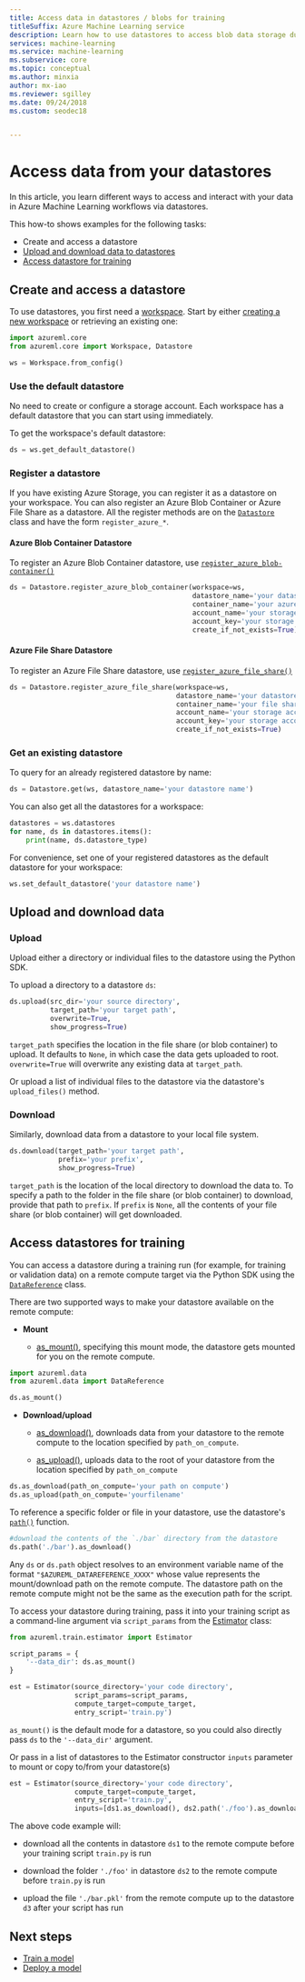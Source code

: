 ```yaml
---
title: Access data in datastores / blobs for training
titleSuffix: Azure Machine Learning service
description: Learn how to use datastores to access blob data storage during training with Azure Machine Learning service
services: machine-learning
ms.service: machine-learning
ms.subservice: core
ms.topic: conceptual
ms.author: minxia
author: mx-iao
ms.reviewer: sgilley
ms.date: 09/24/2018
ms.custom: seodec18


---
```


# Access data from your datastores
In this article, you learn different ways to access and interact with your data in Azure Machine Learning workflows via datastores.

This how-to shows examples for the following tasks: 
* Create and access a datastore
* [Upload and download data to datastores](#upload-and-download-data)
* [Access datastore for training](#access-datastores-for-training)

## Create and access a datastore
To use datastores, you first need a [workspace](concept-azure-machine-learning-architecture.md#workspace). Start by either [creating a new workspace](quickstart-create-workspace-with-python.md) or retrieving an existing one:

```Python
import azureml.core
from azureml.core import Workspace, Datastore

ws = Workspace.from_config()
```

### Use the default datastore
No need to create or configure a storage account.  Each workspace has a default datastore that you can start using immediately.

To get the workspace's default datastore:
```Python
ds = ws.get_default_datastore()
```

### Register a datastore
If you have existing Azure Storage, you can register it as a datastore on your workspace. You can also register an Azure Blob Container or Azure File Share as a datastore. All the register methods are on the [`Datastore`](https://docs.microsoft.com/python/api/azureml-core/azureml.core.datastore(class)?view=azure-ml-py) class and have the form `register_azure_*`.

#### Azure Blob Container Datastore
To register an Azure Blob Container datastore, use [`register_azure_blob-container()`](https://docs.microsoft.com/python/api/azureml-core/azureml.core.datastore(class)?view=azure-ml-py#register-azure-blob-container-workspace--datastore-name--container-name--account-name--sas-token-none--account-key-none--protocol-none--endpoint-none--overwrite-false--create-if-not-exists-false--skip-validation-false-:)

```Python
ds = Datastore.register_azure_blob_container(workspace=ws, 
                                             datastore_name='your datastore name', 
                                             container_name='your azure blob container name',
                                             account_name='your storage account name', 
                                             account_key='your storage account key',
                                             create_if_not_exists=True)
```

#### Azure File Share Datastore
To register an Azure File Share datastore, use [`register_azure_file_share()`](https://docs.microsoft.com/python/api/azureml-core/azureml.core.datastore(class)?view=azure-ml-py#register-azure-file-share-workspace--datastore-name--file-share-name--account-name--sas-token-none--account-key-none--protocol-none--endpoint-none--overwrite-false--create-if-not-exists-false--skip-validation-false-)

```Python
ds = Datastore.register_azure_file_share(workspace=ws, 
                                         datastore_name='your datastore name', 
                                         container_name='your file share name',
                                         account_name='your storage account name', 
                                         account_key='your storage account key',
                                         create_if_not_exists=True)
```

### Get an existing datastore
To query for an already registered datastore by name:

```Python
ds = Datastore.get(ws, datastore_name='your datastore name')
```

You can also get all the datastores for a workspace:

```Python
datastores = ws.datastores
for name, ds in datastores.items():
    print(name, ds.datastore_type)
```

For convenience, set one of your registered datastores as the default datastore for your workspace:

```Python
ws.set_default_datastore('your datastore name')
```

## Upload and download data
### Upload
Upload either a directory or individual files to the datastore using the Python SDK.

To upload a directory to a datastore `ds`:

```Python
ds.upload(src_dir='your source directory',
          target_path='your target path',
          overwrite=True,
          show_progress=True)
```
`target_path` specifies the location in the file share (or blob container) to upload. It defaults to `None`, in which case the data gets uploaded to root. `overwrite=True` will overwrite any existing data at `target_path`.

Or upload a list of individual files to the datastore via the datastore's `upload_files()` method.

### Download
Similarly, download data from a datastore to your local file system.

```Python
ds.download(target_path='your target path',
            prefix='your prefix',
            show_progress=True)
```
`target_path` is the location of the local directory to download the data to. To specify a path to the folder in the file share (or blob container) to download, provide that path to `prefix`. If `prefix` is `None`, all the contents of your file share (or blob container) will get downloaded.

## Access datastores for training
You can access a datastore during a training run (for example, for training or validation data) on a remote compute target via the Python SDK using the [`DataReference`](https://docs.microsoft.com/python/api/azureml-core/azureml.data.data_reference.datareference?view=azure-ml-py) class.

There are two supported ways to make your datastore available on the remote compute:
* **Mount**  

    * [as_mount()](https://docs.microsoft.com/python/api/azureml-core/azureml.data.data_reference.datareference?view=azure-ml-py#as-mount--), specifying this mount mode, the datastore gets mounted for you on the remote compute.

```Python
import azureml.data
from azureml.data import DataReference

ds.as_mount()
```

* **Download/upload**  
    * [as_download()](https://docs.microsoft.com/python/api/azureml-core/azureml.data.data_reference.datareference?view=azure-ml-py#as-download-path-on-compute-none--overwrite-false-), downloads data from your datastore to the remote compute to the location specified by `path_on_compute`.

    * [as_upload()](https://docs.microsoft.com/python/api/azureml-core/azureml.data.data_reference.datareference?view=azure-ml-py#as-upload-path-on-compute-none--overwrite-false-), uploads data to the root of your datastore from the location specified by `path_on_compute`

```Python
ds.as_download(path_on_compute='your path on compute')
ds.as_upload(path_on_compute='yourfilename'
```   

To reference a specific folder or file in your datastore, use the datastore's [`path()`](https://docs.microsoft.com/python/api/azureml-core/azureml.data.data_reference.datareference?view=azure-ml-py#path-path-none--data-reference-name-none-) function.

```Python
#download the contents of the `./bar` directory from the datastore 
ds.path('./bar').as_download()
```
Any `ds` or `ds.path` object resolves to an environment variable name of the format `"$AZUREML_DATAREFERENCE_XXXX"` whose value represents the mount/download path on the remote compute. The datastore path on the remote compute might not be the same as the execution path for the script.

To access your datastore during training, pass it into your training script as a command-line argument via `script_params` from the [Estimator](https://docs.microsoft.com/python/api/azureml-train-core/azureml.train.estimator.estimator?view=azure-ml-py) class:

```Python
from azureml.train.estimator import Estimator

script_params = {
    '--data_dir': ds.as_mount()
}

est = Estimator(source_directory='your code directory',
                script_params=script_params,
                compute_target=compute_target,
                entry_script='train.py')
```
`as_mount()` is the default mode for a datastore, so you could also directly pass `ds` to the `'--data_dir'` argument.

Or pass in a list of datastores to the Estimator constructor `inputs` parameter to mount or copy to/from your datastore(s)

```Python
est = Estimator(source_directory='your code directory',
                compute_target=compute_target,
                entry_script='train.py',
                inputs=[ds1.as_download(), ds2.path('./foo').as_download(), ds3.as_upload(path_on_compute='./bar.pkl')])
```

The above code example will:

* download all the contents in datastore `ds1` to the remote compute before your training script `train.py` is run

* download the folder `'./foo'` in datastore `ds2` to the remote compute before `train.py` is run

* upload the file `'./bar.pkl'` from the remote compute up to the datastore `d3` after your script has run

## Next steps

* [Train a model](how-to-train-ml-models.md)
* [Deploy a model](how-to-deploy-and-where.md)

